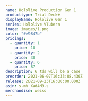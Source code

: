 ```yaml
---
name: Hololive Production Gen 1
producttype: Trial Deck+
displayName: Hololive Gen 1
series: Hololive VTubers
image: images/1.png
color: "#e9847b"
pricings:
  - quantity: 1
    price: 18
  - quantity: 2
    price: 30
  - quantity: 6
    price: 87
description: 6 tds will be a case
preorder: 2021-06-07T16:33:08.430Z
release: 2021-09-23T16:00:00.000Z
asin: s-mh_Xad4M9-s
merchandise: weiss
---
```

